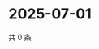 # 2025-07-01

共 0 条

<!-- BEGIN ZHIHUQUESTIONS -->
<!-- 最后更新时间 Tue Jul 01 2025 07:11:07 GMT+0800 (China Standard Time) -->

<!-- END ZHIHUQUESTIONS -->

